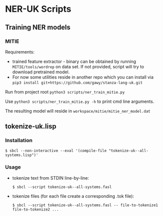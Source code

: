 # NER-UK Scripts

## Training NER models

### MITIE
Requirements:
* trained feature extractor - binary can be obtained by running `MITIE/tools/wordrep` on data set. If not provided, script will try to download pretrained model.
* For now some utilities reside in another repo which you can install via `pip3 install git+https://github.com/gawy/stanza-lang-uk.git`

Run from project root
`python3 scripts/ner_train_mitie.py`

Use `python3 scripts/ner_train_mitie.py -h` to print cmd line arguments.

The resulting model will reside in `workspace/mitie/mitie_ner_model.dat`

## tokenize-uk.lisp

### Installation

```
$ sbcl --non-interactive --eval '(compile-file "tokenize-uk--all-systems.lisp")'
```

### Usage

- tokenize text from STDIN line-by-line:

    ```
    $ sbcl --script tokenize-uk--all-systems.fasl
    ```

- tokenize files (for each file create a corresponding .tok file):

    ```
    $ sbcl --script tokenize-uk--all-systems.fasl -- file-to-tokenize1 file-to-tokenize2 ...
    ```
